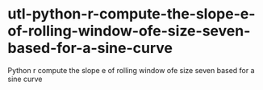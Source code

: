 # utl-python-r-compute-the-slope-e-of-rolling-window-ofe-size-seven-based-for-a-sine-curve
Python r compute the slope e of rolling window ofe size seven based for a sine curve
